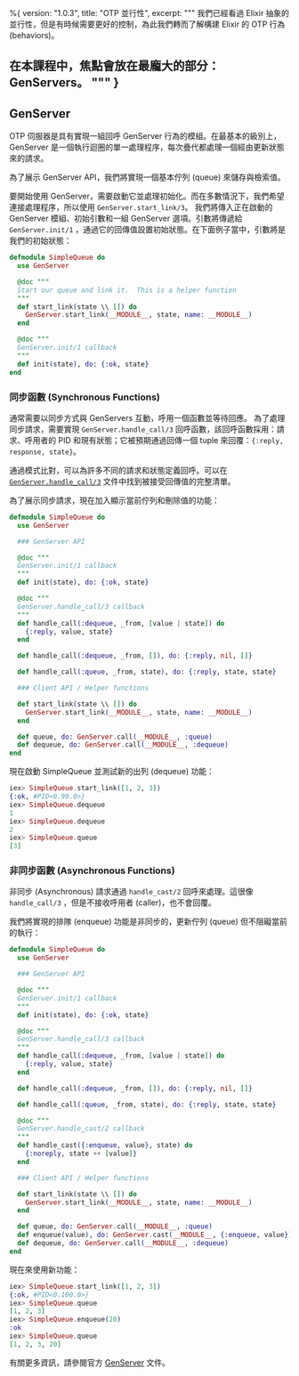 %{
  version: "1.0.3",
  title: "OTP 並行性",
  excerpt: """
  我們已經看過 Elixir 抽象的並行性，但是有時候需要更好的控制，為此我們轉而了解構建 Elixir 的 OTP 行為 (behaviors)。

在本課程中，焦點會放在最龐大的部分：GenServers。
  """
}
---

## GenServer

OTP 伺服器是具有實現一組回呼 GenServer 行為的模組。在最基本的級別上，GenServer 是一個執行迴圈的單一處理程序，每次疊代都處理一個經由更新狀態來的請求。

為了展示 GenServer API，我們將實現一個基本佇列 (queue) 來儲存與檢索值。

要開始使用 GenServer，需要啟動它並處理初始化。而在多數情況下，我們希望連接處理程序，所以使用 `GenServer.start_link/3`。
我們將傳入正在啟動的 GenServer 模組、初始引數和一組 GenServer 選項。引數將傳遞給 `GenServer.init/1` ，通過它的回傳值設置初始狀態。在下面例子當中，引數將是我們的初始狀態：

```elixir
defmodule SimpleQueue do
  use GenServer

  @doc """
  Start our queue and link it.  This is a helper function
  """
  def start_link(state \\ []) do
    GenServer.start_link(__MODULE__, state, name: __MODULE__)
  end

  @doc """
  GenServer.init/1 callback
  """
  def init(state), do: {:ok, state}
end
```

### 同步函數 (Synchronous Functions)

通常需要以同步方式與 GenServers 互動，呼用一個函數並等待回應。
為了處理同步請求，需要實現 `GenServer.handle_call/3` 回呼函數，該回呼函數採用：請求、呼用者的 PID 和現有狀態；它被預期通過回傳一個 tuple 來回覆：`{:reply, response, state}`。

通過模式比對，可以為許多不同的請求和狀態定義回呼。可以在 [`GenServer.handle_call/3`](https://hexdocs.pm/elixir/GenServer.html#c:handle_call/3) 文件中找到被接受回傳值的完整清單。

為了展示同步請求，現在加入顯示當前佇列和刪除值的功能：

```elixir
defmodule SimpleQueue do
  use GenServer

  ### GenServer API

  @doc """
  GenServer.init/1 callback
  """
  def init(state), do: {:ok, state}

  @doc """
  GenServer.handle_call/3 callback
  """
  def handle_call(:dequeue, _from, [value | state]) do
    {:reply, value, state}
  end

  def handle_call(:dequeue, _from, []), do: {:reply, nil, []}

  def handle_call(:queue, _from, state), do: {:reply, state, state}

  ### Client API / Helper functions

  def start_link(state \\ []) do
    GenServer.start_link(__MODULE__, state, name: __MODULE__)
  end

  def queue, do: GenServer.call(__MODULE__, :queue)
  def dequeue, do: GenServer.call(__MODULE__, :dequeue)
end
```

現在啟動 SimpleQueue 並測試新的出列 (dequeue) 功能：

```elixir
iex> SimpleQueue.start_link([1, 2, 3])
{:ok, #PID<0.90.0>}
iex> SimpleQueue.dequeue
1
iex> SimpleQueue.dequeue
2
iex> SimpleQueue.queue
[3]
```

### 非同步函數 (Asynchronous Functions)

非同步 (Asynchronous) 請求通過 `handle_cast/2` 回呼來處理。這很像 `handle_call/3` ，但是不接收呼用者 (caller)，也不會回覆。

我們將實現的排隊 (enqueue) 功能是非同步的，更新佇列 (queue) 但不阻礙當前的執行：

```elixir
defmodule SimpleQueue do
  use GenServer

  ### GenServer API

  @doc """
  GenServer.init/1 callback
  """
  def init(state), do: {:ok, state}

  @doc """
  GenServer.handle_call/3 callback
  """
  def handle_call(:dequeue, _from, [value | state]) do
    {:reply, value, state}
  end

  def handle_call(:dequeue, _from, []), do: {:reply, nil, []}

  def handle_call(:queue, _from, state), do: {:reply, state, state}

  @doc """
  GenServer.handle_cast/2 callback
  """
  def handle_cast({:enqueue, value}, state) do
    {:noreply, state ++ [value]}
  end

  ### Client API / Helper functions

  def start_link(state \\ []) do
    GenServer.start_link(__MODULE__, state, name: __MODULE__)
  end

  def queue, do: GenServer.call(__MODULE__, :queue)
  def enqueue(value), do: GenServer.cast(__MODULE__, {:enqueue, value})
  def dequeue, do: GenServer.call(__MODULE__, :dequeue)
end
```

現在來使用新功能：

```elixir
iex> SimpleQueue.start_link([1, 2, 3])
{:ok, #PID<0.100.0>}
iex> SimpleQueue.queue
[1, 2, 3]
iex> SimpleQueue.enqueue(20)
:ok
iex> SimpleQueue.queue
[1, 2, 3, 20]
```

有關更多資訊，請參閱官方 [GenServer](https://hexdocs.pm/elixir/GenServer.html#content) 文件。
